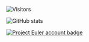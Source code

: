![Visitors](https://komarev.com/ghpvc/?username=stachu86)
<!--
**stachu86/stachu86** is a ✨ _special_ ✨ repository because its `README.md` (this file) appears on your GitHub profile.

Here are some ideas to get you started:

- 🔭 I’m currently working on ...
- 🌱 I’m currently learning ...
- 👯 I’m looking to collaborate on ...
- 🤔 I’m looking for help with ...
- 💬 Ask me about ...
- 📫 How to reach me: ...
- 😄 Pronouns: ...
- ⚡ Fun fact: ...
-->
![GitHub stats](https://github-readme-stats.vercel.app/api?username=stachu86&hide=stars)

[![Project Euler account badge](https://projecteuler.net/profile/stachu86.png "projecteuler.net")](https://projecteuler.net/progress=stachu86)
